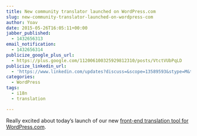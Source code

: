 ```yaml
---
title: New community translator launched on WordPress.com
slug: new-community-translator-launched-on-wordpress-com
author: Yoav
date: 2015-05-26T16:05:11+00:00
jabber_published:
  - 1432656313
email_notification:
  - 1432656314
publicize_google_plus_url:
  - https://plus.google.com/112006100325929812310/posts/VtctVUbPqLD
publicize_linkedin_url:
  - 'https://www.linkedin.com/updates?discuss=&scope=13589593&stype=M&topic=6008996137858588672&type=U&a=pRIs'
categories:
  - WordPress
tags:
  - i18n
  - translation

---
```

<p dir="ltr">
  Really excited about today&#8217;s launch of our new <a href="http://en.blog.wordpress.com/2015/05/26/web-publishing-for-all-introducing-community-translator-tools/">front-end translation tool for WordPress.com</a>.
</p>